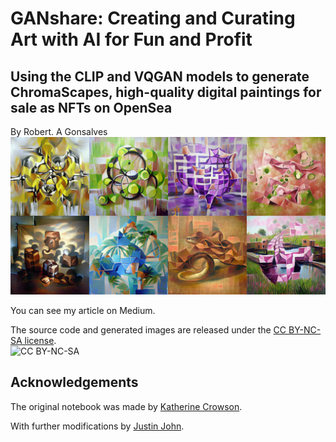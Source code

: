 # **GANshare: Creating and Curating Art with AI for Fun and Profit**
## Using the CLIP and VQGAN models to generate ChromaScapes, high-quality digital paintings for sale as NFTs on OpenSea

By Robert. A Gonsalves</br>
![sample images](https://raw.githubusercontent.com/robgon-art/GANshare/main/GANshare%20cover%205.jpg)

You can see my article on Medium.

The source code and generated images are released under the [CC BY-NC-SA license](https://creativecommons.org/licenses/by-nc-sa/4.0/).</br>
![CC BY-NC-SA](https://licensebuttons.net/l/by-nc-sa/3.0/88x31.png)

## Acknowledgements
The original notebook was made by [Katherine Crowson](https://github.com/crowsonkb).

With further modifications by [Justin John](https://colab.research.google.com/github/justinjohn0306/VQGAN-CLIP/blob/main/VQGAN%2BCLIP_%28z%2Bquantize_method_with_augmentations%2C_user_friendly_interface%29.ipynb#scrollTo=c3d7a8be-73ce-4cee-be70-e21c1210a7a6).
